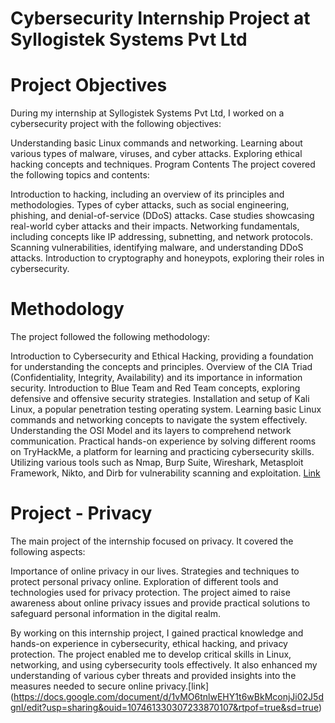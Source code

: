 # Cybersecurity Internship Project at Syllogistek Systems Pvt Ltd

# Project Objectives

During my internship at Syllogistek Systems Pvt Ltd, I worked on a cybersecurity project with the following objectives:

Understanding basic Linux commands and networking.
Learning about various types of malware, viruses, and cyber attacks.
Exploring ethical hacking concepts and techniques.
Program Contents
The project covered the following topics and contents:

Introduction to hacking, including an overview of its principles and methodologies.
Types of cyber attacks, such as social engineering, phishing, and denial-of-service (DDoS) attacks.
Case studies showcasing real-world cyber attacks and their impacts.
Networking fundamentals, including concepts like IP addressing, subnetting, and network protocols.
Scanning vulnerabilities, identifying malware, and understanding DDoS attacks.
Introduction to cryptography and honeypots, exploring their roles in cybersecurity.

# Methodology

The project followed the following methodology:

Introduction to Cybersecurity and Ethical Hacking, providing a foundation for understanding the concepts and principles.
Overview of the CIA Triad (Confidentiality, Integrity, Availability) and its importance in information security.
Introduction to Blue Team and Red Team concepts, exploring defensive and offensive security strategies.
Installation and setup of Kali Linux, a popular penetration testing operating system.
Learning basic Linux commands and networking concepts to navigate the system effectively.
Understanding the OSI Model and its layers to comprehend network communication.
Practical hands-on experience by solving different rooms on TryHackMe, a platform for learning and practicing cybersecurity skills.
Utilizing various tools such as Nmap, Burp Suite, Wireshark, Metasploit Framework, Nikto, and Dirb for vulnerability scanning and exploitation.
[Link](https://drive.google.com/file/d/1kXDPJe9HXQz2VlIfFWBzAhKSx7ZwfxZA/view?usp=drive_link)

# Project - Privacy

The main project of the internship focused on privacy. It covered the following aspects:

Importance of online privacy in our lives.
Strategies and techniques to protect personal privacy online.
Exploration of different tools and technologies used for privacy protection.
The project aimed to raise awareness about online privacy issues and provide practical solutions to safeguard personal information in the digital realm.

By working on this internship project, I gained practical knowledge and hands-on experience in cybersecurity, ethical hacking, and privacy protection. The project enabled me to develop critical skills in Linux, networking, and using cybersecurity tools effectively. It also enhanced my understanding of various cyber threats and provided insights into the measures needed to secure online privacy.[link] (https://docs.google.com/document/d/1vMO6tnlwEHY1t6wBkMconjJi02J5dgnI/edit?usp=sharing&ouid=107461330307233870107&rtpof=true&sd=true)





